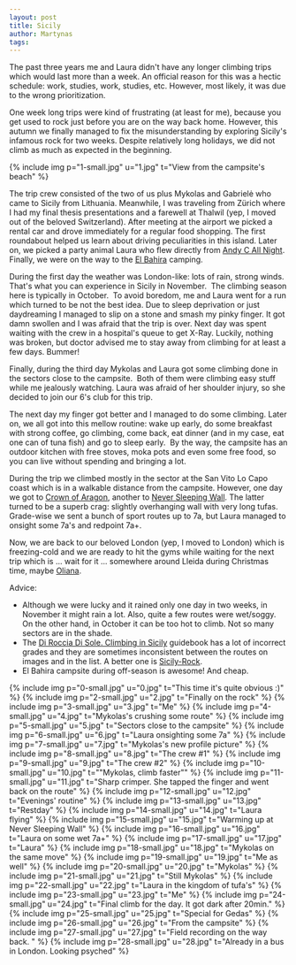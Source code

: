 ```yaml
---
layout: post
title: Sicily
author: Martynas
tags: 
---
```


The past three years me and Laura didn't have any longer climbing trips which would last more than a week. An official reason for this was a hectic schedule: work, studies, work, studies, etc. However, most likely, it was due to the wrong prioritization.

One week long trips were kind of frustrating (at least for me), because you get used to rock just before you are on the way back home. However, this autumn we finally managed to fix the misunderstanding by exploring Sicily's infamous rock for two weeks. Despite relatively long holidays, we did not climb as much as expected in the beginning.

{% include img p="1-small.jpg" u="1.jpg" t="View from the campsite's beach" %}
<!--break-->

The trip crew consisted of the two of us plus Mykolas and Gabrielė who came to Sicily from Lithuania. Meanwhile, I was traveling from Zürich where I had my final thesis presentations and a farewell at Thalwil (yep, I moved out of the beloved Switzerland). After meeting at the airport we picked a rental car and drove immediately for a regular food shopping. The first roundabout helped us learn about driving peculiarities in this island. Later on, we picked a party animal Laura who flew directly from [Andy C All Night](http://www.andyc.cc/allnight/). Finally, we were on the way to the [El Bahira](http://www.elbahira.it/) camping.

During the first day the weather was London-like: lots of rain, strong winds. That's what you can experience in Sicily in November.  The climbing season here is typically in October.  To avoid boredom, me and Laura went for a run which turned to be not the best idea. Due to sleep deprivation or just daydreaming I managed to slip on a stone and smash my pinky finger. It got damn swollen and I was afraid that the trip is over. Next day was spent waiting with the crew in a hospital's queue to get X-Ray. Luckily, nothing was broken, but doctor advised me to stay away from climbing for at least a few days. Bummer!

Finally, during the third day Mykolas and Laura got some climbing done in the sectors close to the campsite.  Both of them were climbing easy stuff while me jealously watching. Laura was afraid of her shoulder injury, so she decided to join our 6's club for this trip.

The next day my finger got better and I managed to do some climbing. Later on, we all got into this mellow routine: wake up early, do some breakfast with strong coffee, go climbing, come back, eat dinner (and in my case, eat one can of tuna fish) and go to sleep early.  By the way, the campsite has an outdoor kitchen with free stoves, moka pots and even some free food, so you can live without spending and bringing a lot.

During the trip we climbed mostly in the sector at the San Vito Lo Capo coast which is in a walkable distance from the campsite. However, one day we got to [Crown of Aragon](http://www.ukclimbing.com/logbook/crag.php?id=19949), another to [Never Sleeping Wall](http://www.ukclimbing.com/logbook/crag.php?id=16762). The latter turned to be a superb crag: slightly overhanging wall with very long tufas. Grade-wise we sent a bunch of sport routes up to 7a, but Laura managed to onsight some 7a's and redpoint 7a+.

Now, we are back to our beloved London (yep, I moved to London) which is freezing-cold and we are ready to hit the gyms while waiting for the next trip which is ... wait for it ... somewhere around Lleida during Christmas time, maybe [Oliana](http://www.ukclimbing.com/logbook/crag.php?id=11578).

Advice:

* Although we were lucky and it rained only one day in two weeks, in November it might rain a lot. Also, quite a few routes were wet/soggy. On the other hand, in October it can be too hot to climb. Not so many sectors are in the shade.
* The [Di Roccia Di Sole. Climbing in Sicily](http://www.versantesud.it/en/shop/di-roccia-di-sole-eng/) guidebook has a lot of incorrect grades and they are sometimes inconsistent between the routes on images and in the list. A better one is [Sicily-Rock](http://www.climb-europe.com/RockClimbingShop/Sicily-Rock-San-Vito-Sport-Climbing.html).
* El Bahira campsite during off-season is awesome! And cheap.

{% include img p="0-small.jpg" u="0.jpg" t="This time it's quite obvious :)" %}
{% include img p="2-small.jpg" u="2.jpg" t="Finally on the rock" %}
{% include img p="3-small.jpg" u="3.jpg" t="Me" %}
{% include img p="4-small.jpg" u="4.jpg" t="Mykolas's crushing some route" %}
{% include img p="5-small.jpg" u="5.jpg" t="Sectors close to the campsite" %}
{% include img p="6-small.jpg" u="6.jpg" t="Laura onsighting some 7a" %}
{% include img p="7-small.jpg" u="7.jpg" t="Mykolas's new profile picture" %}
{% include img p="8-small.jpg" u="8.jpg" t="The crew #1" %}
{% include img p="9-small.jpg" u="9.jpg" t="The crew #2" %}
{% include img p="10-small.jpg" u="10.jpg" t="\"Mykolas, climb faster\"" %}
{% include img p="11-small.jpg" u="11.jpg" t="Sharp crimper. She tapped the finger and went back on the route" %}
{% include img p="12-small.jpg" u="12.jpg" t="Evenings' routine" %}
{% include img p="13-small.jpg" u="13.jpg" t="Restday" %}
{% include img p="14-small.jpg" u="14.jpg" t="Laura flying" %}
{% include img p="15-small.jpg" u="15.jpg" t="Warming up at Never Sleeping Wall" %}
{% include img p="16-small.jpg" u="16.jpg" t="Laura on some wet 7a+" %}
{% include img p="17-small.jpg" u="17.jpg" t="Laura" %}
{% include img p="18-small.jpg" u="18.jpg" t="Mykolas on the same move" %}
{% include img p="19-small.jpg" u="19.jpg" t="Me as well" %}
{% include img p="20-small.jpg" u="20.jpg" t="Mykolas" %}
{% include img p="21-small.jpg" u="21.jpg" t="Still Mykolas" %}
{% include img p="22-small.jpg" u="22.jpg" t="Laura in the kingdom of tufa's" %}
{% include img p="23-small.jpg" u="23.jpg" t="Me" %}
{% include img p="24-small.jpg" u="24.jpg" t="Final climb for the day. It got dark after 20min." %}
{% include img p="25-small.jpg" u="25.jpg" t="Special for Gedas" %}
{% include img p="26-small.jpg" u="26.jpg" t="From the campsite" %}
{% include img p="27-small.jpg" u="27.jpg" t="Field recording on the way back. " %}
{% include img p="28-small.jpg" u="28.jpg" t="Already in a bus in London. Looking psyched" %}
